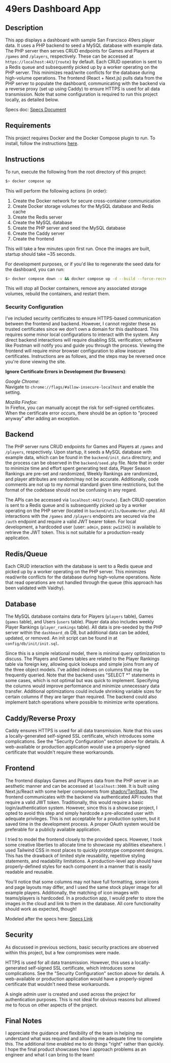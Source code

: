 
# 49ers Dashboard App

## Description
This app displays a dashboard with sample San Francisco 49ers player data. It uses a PHP backend to seed a MySQL database with example data. The PHP server then serves CRUD endpoints for Games and Players at `/games` and `/players`, respectively. These can be accessed at `https://localhost:443/{route}` by default. Each CRUD operation is sent to a Redis queue and subsequently picked up by a worker operating on the PHP server. This minimizes read/write conflicts for the database during high-volume operations. The frontend (React + Next.js) pulls data from the PHP server to populate the dashboard, communicating with the backend via a reverse proxy (set up using Caddy) to ensure HTTPS is used for all data transmission. Note that some configuration is required to run this project locally, as detailed below.

Specs doc: [Specs Document](https://docs.google.com/document/d/1AzoPwE1PqFS5TG1NZzAVQXbi1R4OwUr86Oh9yIKNeGg/edit?tab=t.0)

## Requirements
This project requires Docker and the Docker Compose plugin to run. To install, follow the instructions [here](https://docs.docker.com/compose/install/linux/).

## Instructions
To run, execute the following from the root directory of this project:

```bash
$> docker compose up
```

This will perform the following actions (in order):
1. Create the Docker network for secure cross-container communication
2. Create Docker storage volumes for the MySQL database and Redis cache
3. Create the Redis server
4. Create the MySQL database
5. Create the PHP server and seed the MySQL database
6. Create the Caddy server
7. Create the frontend

This will take a few minutes upon first run. Once the images are built, startup should take ~35 seconds.

For development purposes, or if you'd like to regenerate the seed data for the dashboard, you can run:

```bash
$> docker compose down -v && docker compose up -d --build --force-recreate
```

This will stop all Docker containers, remove any associated storage volumes, rebuild the containers, and restart them.

### Security Configuration
I’ve included security certificates to ensure HTTPS-based communication between the frontend and backend. However, I cannot register these as trusted certificates since we don’t own a domain for this dashboard. This requires some minor local configurations to interact with the system. Any direct backend interactions will require disabling SSL verification; software like Postman will notify you and guide you through the process. Viewing the frontend will require minor browser configuration to allow insecure certificates. Instructions are as follows, and the steps may be reversed once you're done viewing the site.

**Ignore Certificate Errors in Development (for Browsers)**:

_Google Chrome_:  
Navigate to `chrome://flags/#allow-insecure-localhost` and enable the setting.

_Mozilla Firefox_:  
In Firefox, you can manually accept the risk for self-signed certificates. When the certificate error occurs, there should be an option to "proceed anyway" after adding an exception.

## Backend
The PHP server runs CRUD endpoints for Games and Players at `/games` and `/players`, respectively. Upon startup, it seeds a MySQL database with example data, which can be found in the `backend/init_data` directory, and the process can be observed in the `backend/seed.php` file. Note that in order to minimize time and effort spent generating test data, Player Season Rankings are pre-set and randomized, Weekly Rankings are randomized, and player attributes are random/may not be accurate. Additionally, code comments are not up to my normal standard given time restrictions, but the format of the codebase should not be confusing in any regard.

The APIs can be accessed via `localhost:443/{route}`. Each CRUD operation is sent to a Redis queue and is subsequently picked up by a worker operating on the PHP server (located in `backend/utils/QueueWorker.php`). All interactions with the `/games` and `/players` endpoints are secured via the `/auth` endpoint and require a valid JWT bearer token. For local development, a hardcoded user (user: `admin`, pass: `pw12345`) is available to retrieve the JWT token. This is not suitable for a production-ready application.

## Redis/Queue
Each CRUD interaction with the database is sent to a Redis queue and picked up by a worker operating on the PHP server. This minimizes read/write conflicts for the database during high-volume operations. Note that read operations are not handled through the queue (this approach has been validated with Vaidhy).

## Database
The MySQL database contains data for Players (`players` table), Games (`games` table), and Users (`users` table). Player data also includes weekly Player Rankings (`player_rankings` table). All data is pre-seeded by the PHP server within the `dashboard_db` DB, but additional data can be added, updated, or removed. An init script can be found in at `config/db/init/init.sql`.

Since this is a simple relational model, there is minimal query optimization to discuss. The Players and Games tables are related to the Player Rankings table via foreign key, allowing quick lookups and simple joins from any of the three object models. I've added indexes on columns that may be frequently queried. Note that the backend uses "SELECT *" statements in some cases, which is not optimal but was quick to implement. Specifying the columns would improve performance and minimize unnecessary data transfer. Additional optimizations could include shrinking variable sizes for certain columns if they are larger than required. The backend could also implement batch operations where possible to minimize write operations.

## Caddy/Reverse Proxy
Caddy ensures HTTPS is used for all data transmission. Note that this uses a locally-generated self-signed SSL certificate, which introduces some complications. See the "Security Configuration" section above for details. A web-available or production application would use a properly-signed certificate that wouldn't require these workarounds.

## Frontend
The frontend displays Games and Players data from the PHP server in an aesthetic manner and can be accessed at `localhost:3000`. It is built using Next.js/React with some helper components from [shadcn/TanStack](https://ui.shadcn.com/docs/components/data-table). The frontend communicates with the backend via authenticated API routes that require a valid JWT token. Traditionally, this would require a basic login/authentication system. However, since this is a showcase project, I opted to avoid this step and simply hardcode a pre-allocated user with adequate privileges. This is not acceptable for a production system, but it saved time in the development process. A proper OAuth system would be preferable for a publicly available application.

I tried to model the frontend closely to the provided specs. However, I took some creative liberties to allocate time to showcase my abilities elsewhere. I used Tailwind CSS in most places to quickly prototype component designs. This has the drawback of limited style reusability, repetitive styling statements, and readability limitations. A production-level app should have properly-defined styles for each component in a manner that is easily readable and reusable.

You'll notice that some columns may not have full formatting, some icons and page layouts may differ, and I used the same stock player image for all example players. Additionally, the matching of icon images with teams/players is hardcoded. In a production app, I would prefer to store the images in the cloud and link to them in the database. All core functionality should work as expected, though!

Modeled after the specs here: [Specs Link](https://xd.adobe.com/view/1b1b3820-cef2-422d-a63d-cc19cc939368-4e48/specs/)

## Security
As discussed in previous sections, basic security practices are observed within this project, but a few compromises were made.

HTTPS is used for all data transmission. However, this uses a locally-generated self-signed SSL certificate, which introduces some complications. See the "Security Configuration" section above for details. A web-available or production application would have a properly-signed certificate that wouldn't need these workarounds.

A single admin user is created and used across the project for authentication purposes. This is not ideal for obvious reasons but allowed me to focus on other aspects of the project.

## Final Notes
I appreciate the guidance and flexibility of the team in helping me understand what was required and allowing me adequate time to complete this. The additional time enabled me to do things "right" rather than quickly. I hope the final product showcases how I approach problems as an engineer and what I can bring to the team!
